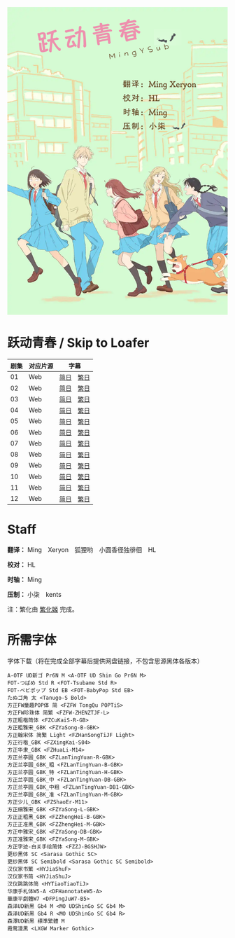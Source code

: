 ![Poster](Poster.png)

# 跃动青春 / Skip to Loafer
| 剧集 | 对应片源 | 字幕 |
| ---- | -------- | ---- |
| 01 | Web | [简日](https://raw.githubusercontent.com/MingYSub/SubArchive/main/Archive/Skip%20to%20Loafer/%5BMingY%5D%20Skip%20to%20Loafer%20%5B01%5D.CHS_JPN.ass)　[繁日](https://raw.githubusercontent.com/MingYSub/SubArchive/main/Archive/Skip%20to%20Loafer/%5BMingY%5D%20Skip%20to%20Loafer%20%5B01%5D.CHT_JPN.ass) |
| 02 | Web | [简日](https://raw.githubusercontent.com/MingYSub/SubArchive/main/Archive/Skip%20to%20Loafer/%5BMingY%5D%20Skip%20to%20Loafer%20%5B02%5D.CHS_JPN.ass)　[繁日](https://raw.githubusercontent.com/MingYSub/SubArchive/main/Archive/Skip%20to%20Loafer/%5BMingY%5D%20Skip%20to%20Loafer%20%5B02%5D.CHT_JPN.ass) |
| 03 | Web | [简日](https://raw.githubusercontent.com/MingYSub/SubArchive/main/Archive/Skip%20to%20Loafer/%5BMingY%5D%20Skip%20to%20Loafer%20%5B03%5D.CHS_JPN.ass)　[繁日](https://raw.githubusercontent.com/MingYSub/SubArchive/main/Archive/Skip%20to%20Loafer/%5BMingY%5D%20Skip%20to%20Loafer%20%5B03%5D.CHT_JPN.ass) |
| 04 | Web | [简日](https://raw.githubusercontent.com/MingYSub/SubArchive/main/Archive/Skip%20to%20Loafer/%5BMingY%5D%20Skip%20to%20Loafer%20%5B04%5D.CHS_JPN.ass)　[繁日](https://raw.githubusercontent.com/MingYSub/SubArchive/main/Archive/Skip%20to%20Loafer/%5BMingY%5D%20Skip%20to%20Loafer%20%5B04%5D.CHT_JPN.ass) |
| 05 | Web | [简日](https://raw.githubusercontent.com/MingYSub/SubArchive/main/Archive/Skip%20to%20Loafer/%5BMingY%5D%20Skip%20to%20Loafer%20%5B05%5D.CHS_JPN.ass)　[繁日](https://raw.githubusercontent.com/MingYSub/SubArchive/main/Archive/Skip%20to%20Loafer/%5BMingY%5D%20Skip%20to%20Loafer%20%5B05%5D.CHT_JPN.ass) |
| 06 | Web | [简日](https://raw.githubusercontent.com/MingYSub/SubArchive/main/Archive/Skip%20to%20Loafer/%5BMingY%5D%20Skip%20to%20Loafer%20%5B06%5D.CHS_JPN.ass)　[繁日](https://raw.githubusercontent.com/MingYSub/SubArchive/main/Archive/Skip%20to%20Loafer/%5BMingY%5D%20Skip%20to%20Loafer%20%5B06%5D.CHT_JPN.ass) |
| 07 | Web | [简日](https://raw.githubusercontent.com/MingYSub/SubArchive/main/Archive/Skip%20to%20Loafer/%5BMingY%5D%20Skip%20to%20Loafer%20%5B07%5D.CHS_JPN.ass)　[繁日](https://raw.githubusercontent.com/MingYSub/SubArchive/main/Archive/Skip%20to%20Loafer/%5BMingY%5D%20Skip%20to%20Loafer%20%5B07%5D.CHT_JPN.ass) |
| 08 | Web | [简日](https://raw.githubusercontent.com/MingYSub/SubArchive/main/Archive/Skip%20to%20Loafer/%5BMingY%5D%20Skip%20to%20Loafer%20%5B08%5D.CHS_JPN.ass)　[繁日](https://raw.githubusercontent.com/MingYSub/SubArchive/main/Archive/Skip%20to%20Loafer/%5BMingY%5D%20Skip%20to%20Loafer%20%5B08%5D.CHT_JPN.ass) |
| 09 | Web | [简日](https://raw.githubusercontent.com/MingYSub/SubArchive/main/Archive/Skip%20to%20Loafer/%5BMingY%5D%20Skip%20to%20Loafer%20%5B09%5D.CHS_JPN.ass)　[繁日](https://raw.githubusercontent.com/MingYSub/SubArchive/main/Archive/Skip%20to%20Loafer/%5BMingY%5D%20Skip%20to%20Loafer%20%5B09%5D.CHT_JPN.ass) |
| 10 | Web | [简日](https://raw.githubusercontent.com/MingYSub/SubArchive/main/Archive/Skip%20to%20Loafer/%5BMingY%5D%20Skip%20to%20Loafer%20%5B10%5D.CHS_JPN.ass)　[繁日](https://raw.githubusercontent.com/MingYSub/SubArchive/main/Archive/Skip%20to%20Loafer/%5BMingY%5D%20Skip%20to%20Loafer%20%5B10%5D.CHT_JPN.ass) |
| 11 | Web | [简日](https://raw.githubusercontent.com/MingYSub/SubArchive/main/Archive/Skip%20to%20Loafer/%5BMingY%5D%20Skip%20to%20Loafer%20%5B11%5D.CHS_JPN.ass)　[繁日](https://raw.githubusercontent.com/MingYSub/SubArchive/main/Archive/Skip%20to%20Loafer/%5BMingY%5D%20Skip%20to%20Loafer%20%5B11%5D.CHT_JPN.ass) |
| 12 | Web | [简日](https://raw.githubusercontent.com/MingYSub/SubArchive/main/Archive/Skip%20to%20Loafer/%5BMingY%5D%20Skip%20to%20Loafer%20%5B12%5D.CHS_JPN.ass)　[繁日](https://raw.githubusercontent.com/MingYSub/SubArchive/main/Archive/Skip%20to%20Loafer/%5BMingY%5D%20Skip%20to%20Loafer%20%5B12%5D.CHT_JPN.ass) |

# Staff
**翻译：** Ming　Xeryon　狐狸哟　小圆香径独徘徊　HL

**校对：** HL

**时轴：** Ming

**压制：** 小柒　kents

注：繁化由 [繁化姬](https://zhconvert.org) 完成。

# 所需字体
字体下载（将在完成全部字幕后提供网盘链接，不包含思源黑体各版本）

```
A-OTF UD新ゴ Pr6N M <A-OTF UD Shin Go Pr6N M>
FOT-つばめ Std R <FOT-Tsubame Std R>
FOT-ベビポップ Std EB <FOT-BabyPop Std EB>
たぬゴ角 太 <Tanugo-S Bold>
方正FW童趣POP体 简 <FZFW TongQu POPTiS>
方正FW珍珠体 简繁 <FZFW-ZHENZTJF-L>
方正粗楷简体 <FZCuKaiS-R-GB>
方正粗雅宋_GBK <FZYaSong-B-GBK>
方正翰宋体 简繁 Light <FZHanSongTiJF Light>
方正行楷_GBK <FZXingKai-S04>
方正华隶_GBK <FZHuaLi-M14>
方正兰亭圆_GBK <FZLanTingYuan-R-GBK>
方正兰亭圆_GBK_粗 <FZLanTingYuan-B-GBK>
方正兰亭圆_GBK_特 <FZLanTingYuan-H-GBK>
方正兰亭圆_GBK_中 <FZLanTingYuan-DB-GBK>
方正兰亭圆_GBK_中粗 <FZLanTingYuan-DB1-GBK>
方正兰亭圆_GBK_准 <FZLanTingYuan-M-GBK>
方正少儿_GBK <FZShaoEr-M11>
方正细雅宋_GBK <FZYaSong-L-GBK>
方正正粗黑_GBK <FZZhengHei-B-GBK>
方正正准黑_GBK <FZZhengHei-M-GBK>
方正中雅宋_GBK <FZYaSong-DB-GBK>
方正准雅宋_GBK <FZYaSong-M-GBK>
方正字迹-白关手绘简体 <FZZJ-BGSHJW>
更纱黑体 SC <Sarasa Gothic SC>
更纱黑体 SC Semibold <Sarasa Gothic SC Semibold>
汉仪家书繁 <HYJiaShuF>
汉仪家书简 <HYJiaShuJ>
汉仪跳跳体简 <HYTiaoTiaoTiJ>
华康手札体W5-A <DFHannotateW5-A>
華康平劇體W7 <DFPingJuW7-B5>
森泽UD新黑 Gb4 M <MO UDShinGo SC Gb4 M>
森泽UD新黑 Gb4 R <MO UDShinGo SC Gb4 R>
森澤UD新黑 標準繁體 M
霞鹜漫黑 <LXGW Marker Gothic>
```